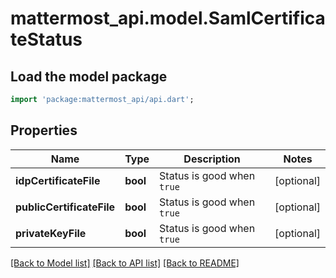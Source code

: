 # mattermost_api.model.SamlCertificateStatus

## Load the model package
```dart
import 'package:mattermost_api/api.dart';
```

## Properties
Name | Type | Description | Notes
------------ | ------------- | ------------- | -------------
**idpCertificateFile** | **bool** | Status is good when `true` | [optional] 
**publicCertificateFile** | **bool** | Status is good when `true` | [optional] 
**privateKeyFile** | **bool** | Status is good when `true` | [optional] 

[[Back to Model list]](../README.md#documentation-for-models) [[Back to API list]](../README.md#documentation-for-api-endpoints) [[Back to README]](../README.md)


